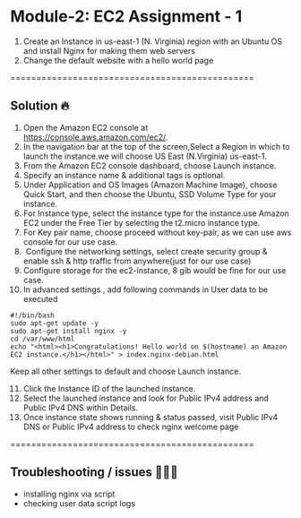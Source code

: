 # Module-2: EC2 Assignment - 1
1. Create an Instance in us-east-1 (N. Virginia) region with an Ubuntu OS and install Nginx for
making them web servers
2. Change the default website with a hello world page


===============================================


## Solution 🔥

1. Open the Amazon EC2 console at https://console.aws.amazon.com/ec2/.
2.  In the navigation bar at the top of the screen,Select a Region in which to launch the instance.we will choose US East (N.Virginia)  us-east-1.
3. From the Amazon EC2 console dashboard, choose Launch instance.
4. Specify an instance name & additional tags is optional.
5. Under Application and OS Images (Amazon Machine Image), choose Quick Start, and then choose the Ubuntu, SSD Volume Type for your instance.
6. For Instance type, select the instance type for the instance.use Amazon EC2 under the Free Tier by selecting the t2.micro instance type.
7. For Key pair name, choose proceed without key-pair, as we can use aws console for our use case.
8.  Configure the networking settings, select create security group & enable ssh & http traffic from anywhere(just for our use case) 
9. Configure storage for the ec2-instance, 8 gib would be fine for our use case.
10. In advanced settings , add following commands in User data to be executed 
```
#!/bin/bash
sudo apt-get update -y
sudo apt-get install nginx -y
cd /var/www/html
echo "<html><h1>Congratulations! Hello world on $(hostname) an Amazon EC2 instance.</h1></html>" > index.nginx-debian.html 
```
Keep all other settings to default and choose Launch instance.

11. Click the Instance ID of the launched instance.
12. Select the launched instance and look for Public IPv4 address and Public IPv4 DNS within Details.
13. Once instance state shows running & status passed, visit Public IPv4 DNS or Public IPv4 address to check nginx welcome page


===============================================

## Troubleshooting / issues 🧑🏻‍💻

- installing nginx via script 
- checking user data script logs